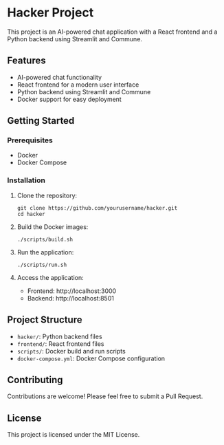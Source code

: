
# Hacker Project

This project is an AI-powered chat application with a React frontend and a Python backend using Streamlit and Commune.

## Features

- AI-powered chat functionality
- React frontend for a modern user interface
- Python backend using Streamlit and Commune
- Docker support for easy deployment

## Getting Started

### Prerequisites

- Docker
- Docker Compose

### Installation

1. Clone the repository:
   ```
   git clone https://github.com/yourusername/hacker.git
   cd hacker
   ```

2. Build the Docker images:
   ```
   ./scripts/build.sh
   ```

3. Run the application:
   ```
   ./scripts/run.sh
   ```

4. Access the application:
   - Frontend: http://localhost:3000
   - Backend: http://localhost:8501

## Project Structure

- `hacker/`: Python backend files
- `frontend/`: React frontend files
- `scripts/`: Docker build and run scripts
- `docker-compose.yml`: Docker Compose configuration

## Contributing

Contributions are welcome! Please feel free to submit a Pull Request.

## License

This project is licensed under the MIT License.

